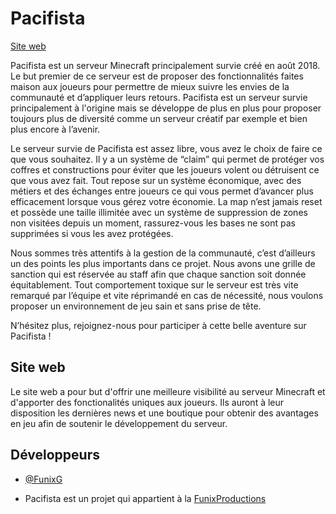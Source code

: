 # Pacifista

[Site web](https://pacifista.fr)

Pacifista est un serveur Minecraft principalement survie créé en août 2018. Le but premier de ce serveur est de proposer des fonctionnalités faites maison aux joueurs pour permettre de mieux suivre les envies de la communauté et d’appliquer leurs retours. Pacifista est un serveur survie principalement à l'origine mais se développe de plus en plus pour proposer toujours plus de diversité comme un serveur créatif par exemple et bien plus encore à l’avenir.

Le serveur survie de Pacifista est assez libre, vous avez le choix de faire ce que vous souhaitez. Il y a un système de “claim” qui permet de protéger vos coffres et constructions pour éviter que les joueurs volent ou détruisent ce que vous avez fait. Tout repose sur un système économique, avec des métiers et des échanges entre joueurs ce qui vous permet d’avancer plus efficacement lorsque vous gérez votre économie. La map n’est jamais reset et possède une taille illimitée avec un système de suppression de zones non visitées depuis un moment, rassurez-vous les bases ne sont pas supprimées si vous les avez protégées.

Nous sommes très attentifs à la gestion de la communauté, c’est d’ailleurs un des points les plus importants dans ce projet. Nous avons une grille de sanction qui est réservée au staff afin que chaque sanction soit donnée équitablement. Tout comportement toxique sur le serveur est très vite remarqué par l’équipe et vite réprimandé en cas de nécessité, nous voulons proposer un environnement de jeu sain et sans prise de tête.

N’hésitez plus, rejoignez-nous pour participer à cette belle aventure sur Pacifista !

## Site web

Le site web a pour but d'offrir une meilleure visibilité au serveur Minecraft et d'apporter des fonctionalités uniques aux joueurs. Ils auront à leur disposition les dernières news et une boutique pour obtenir des avantages en jeu afin de soutenir le développement du serveur.
## Développeurs

- [@FunixG](https://www.github.com/funixg)

- Pacifista est un projet qui appartient à la [FunixProductions](https://funixproductions.com)

